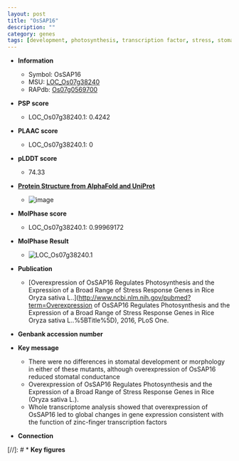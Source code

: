 ```yaml
---
layout: post
title: "OsSAP16"
description: ""
category: genes
tags: [development, photosynthesis, transcription factor, stress, stomatal, stress response]
---
```


* **Information**  
    + Symbol: OsSAP16  
    + MSU: [LOC_Os07g38240](http://rice.plantbiology.msu.edu/cgi-bin/ORF_infopage.cgi?orf=LOC_Os07g38240)  
    + RAPdb: [Os07g0569700](http://rapdb.dna.affrc.go.jp/viewer/gbrowse_details/irgsp1?name=Os07g0569700)  

* **PSP score**  
    + LOC_Os07g38240.1: 0.4242 

* **PLAAC score**  
    + LOC_Os07g38240.1: 0 

* **pLDDT score**
    + 74.33

* **[Protein Structure from AlphaFold and UniProt](https://www.uniprot.org/uniprotkb/Q0D5B9/entry#structure)**
    + ![image](https://ricepsp.github.io/images/Q0/AF-Q0D5B9-F1.png)

* **MolPhase score**
    + LOC_Os07g38240.1: 0.99969172

* **MolPhase Result**
    + ![LOC_Os07g38240.1](https://304243504.github.io/Pictures/LOC_Os07g/LOC_Os07g38240.1.png)

* **Publication**  
    + [Overexpression of OsSAP16 Regulates Photosynthesis and the Expression of a Broad Range of Stress Response Genes in Rice Oryza sativa L..](http://www.ncbi.nlm.nih.gov/pubmed?term=Overexpression of OsSAP16 Regulates Photosynthesis and the Expression of a Broad Range of Stress Response Genes in Rice Oryza sativa L..%5BTitle%5D), 2016, PLoS One.

* **Genbank accession number**  

* **Key message**  
    + There were no differences in stomatal development or morphology in either of these mutants, although overexpression of OsSAP16 reduced stomatal conductance
    + Overexpression of OsSAP16 Regulates Photosynthesis and the Expression of a Broad Range of Stress Response Genes in Rice (Oryza sativa L.).
    + Whole transcriptome analysis showed that overexpression of OsSAP16 led to global changes in gene expression consistent with the function of zinc-finger transcription factors

* **Connection**  

[//]: # * **Key figures**  


